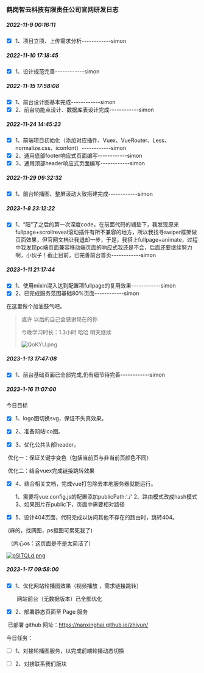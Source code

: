 ### 鹤岗智云科技有限责任公司官网研发日志

##### 2022-11-9 00:16:11

- [x] 1、项目立项、上传需求分析------------simon

##### 2022-11-10 17:18:45

- [x] 1、设计规范完善------------simon

##### 2022-11-15 17:58:08

- [x] 1、前台设计图基本完成------------simon
- [x] 2、前台功能点设计、数据库表设计完成------------simon

##### 2022-11-24 14:45:23

- [x] 1、前端项目初始化（添加对应插件、Vuex、VueRouter、Less、normalize.css、iconfont）------------simon
- [x] 2、通用底部footer响应式页面编写------------simon
- [x] 3、通用顶部header响应式页面编写------------simon

##### 2022-11-29 09:32:32

- [x] 1、前台轮播图、整屏滚动大致搭建完成------------simon

##### 2023-1-8 23:12:22

- [x] 1、“阳”了之后的第一次深度code，在前面代码的铺垫下，我发现原来fullpage+scrollreveal滚动插件有所不兼容的地方，所以我找寻swiper框架做页面效果，但官网文档让我退却一步，于是，我搭上fullpage+animate，过程中我发现pc端页面兼容移动端页面的响应式我还是不会，后面还要继续努力啊，小伙子！截止目前，已完善前台首页------------simon

##### 2023-1-11 21:17:44

- [x] 1、使用mixin混入达到配置项fullpage的复用效果------------simon
- [x] 2、已完成服务范围基础80%页面------------simon

在这里做个加油鼓气吧。

> 或许 以后的自己会感谢现在的你
>
> 今晚学习时长：1.3小时 哈哈 明天继续
>
> ![QoKYU.png](https://i.imgtg.com/2023/01/12/QoKYU.png)

##### 2023-1-13 17:47:08

- [x] 1、前台基础页面已全部完成,仍有细节待完善------------simon

##### 2023-1-16 11:07:00

今日目标

- [x] 1、logo图切换svg，保证不失真效果。

- [x] 2、准备网站ico图。

- [x] 3、优化公共头部header，

​	优化一：保证关键字变色（包括当前页与非当前页颜色不同）

​	优化二：结合vuex完成链接跳转效果

- [x] 4、结合相关文档，完成vue打包除去本地服务器就能运行。

  1、需要将vue.config.js的配置添加publicPath:'./'  2、路由模式改成hash模式 3、如果图片在public下，页面中需要相对路径

- [x] 5、设计404页面，代码完成以访问其他不存在的路由时，跳转404。

​	  (麻的，找网图，ps抠图可累死我了)

​	（内心os：这页面是不是太简洁了）

[![pSlTQLd.png](https://s1.ax1x.com/2023/01/16/pSlTQLd.png)](https://imgse.com/i/pSlTQLd)

##### 2023-1-17 09:58:00

- [x] 1、优化网站轮播图效果（视频播放 ，需求链接跳转）

  ​	网站前台（无数据版本）已全部优化

- [x] 2、部署静态页面至 Page 服务

​		已部署 github  网址：https://nanxinghai.github.io/zhiyun/



今日任务：

- [ ] 1、对接轮播图服务，以完成前端轮播动态切换
- [ ] 2、对接联系我们版块

